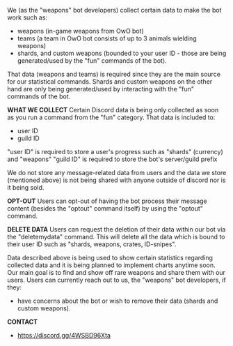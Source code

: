 We (as the "weapons" bot developers) collect certain data to make the bot work such as:
- weapons (in-game weapons from OwO bot)
- teams (a team in OwO bot consists of up to 3 animals wielding weapons)
- shards, and custom weapons (bounded to your user ID - those are being generated/used by the "fun" commands of the bot).

That data (weapons and teams) is required since they are the main source for our statistical commands.
Shards and custom weapons on the other hand are only being generated/used by interacting with the "fun" commands of the bot.

**WHAT WE COLLECT**
Certain Discord data is being only collected as soon as you run a command from the "fun" category.
That data is included to:
- user ID
- guild ID

"user ID" is required to store a user's progress such as "shards" (currency) and "weapons"
"guild ID" is required to store the bot's server/guild prefix

We do not store any message-related data from users and the data we store (mentioned above) is not being shared with anyone outside of discord nor is it being sold.

**OPT-OUT**
Users can opt-out of having the bot process their message content (besides the "optout" command itself) by using the "optout" command.

**DELETE DATA**
Users can request the deletion of their data within our bot via the "deletemydata" command. This will delete all the data which is bound to their user ID such as "shards, weapons, crates, ID-snipes".

Data described above is being used to show certain statistics regarding collected data and it is being planned to implement charts anytime soon.
Our main goal is to find and show off rare weapons and share them with our users.
Users can currently reach out to us, the "weapons" bot developers, if they:
- have concerns about the bot or wish to remove their data (shards and custom weapons).

**CONTACT**
- https://discord.gg/4WSBD96Xta
